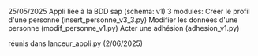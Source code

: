 25/05/2025
Appli liée à la BDD sap (schema: v1)
3 modules:
Créer le profil d'une personne (insert_personne_v3_3.py)
Modifier les données d'une personne (modif_personne_v1.py)
Acter une adhésion (adhesion_v1.py)

réunis dans lanceur_appli.py (2/06/2025)
